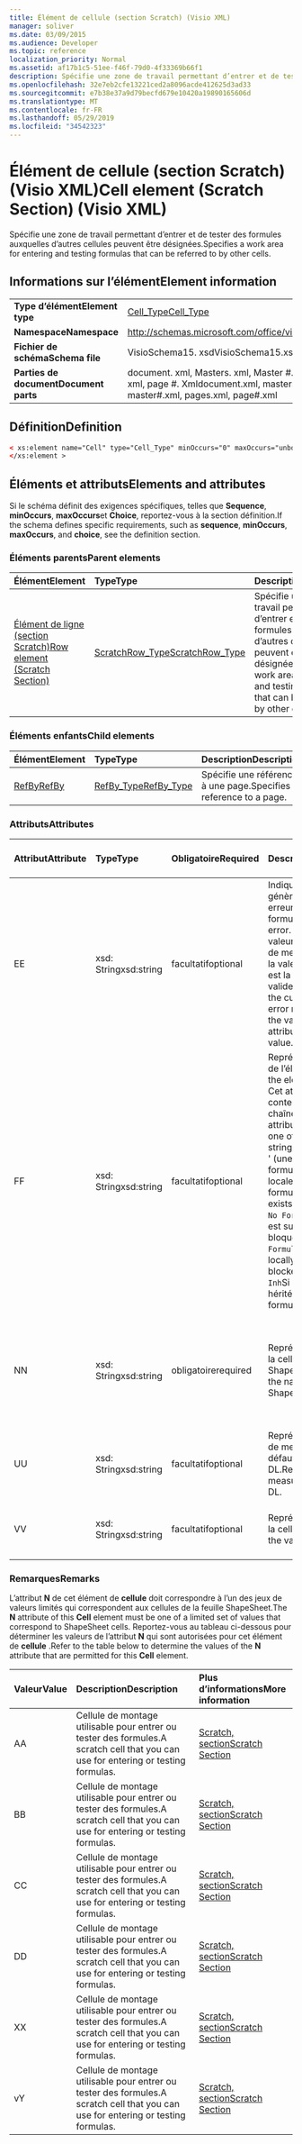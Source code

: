 ```yaml
---
title: Élément de cellule (section Scratch) (Visio XML)
manager: soliver
ms.date: 03/09/2015
ms.audience: Developer
ms.topic: reference
localization_priority: Normal
ms.assetid: af17b1c5-51ee-f46f-79d0-4f33369b66f1
description: Spécifie une zone de travail permettant d’entrer et de tester des formules auxquelles d’autres cellules peuvent être désignées.
ms.openlocfilehash: 32e7eb2cfe13221ced2a8096acde412625d3ad33
ms.sourcegitcommit: e7b38e37a9d79becfd679e10420a19890165606d
ms.translationtype: MT
ms.contentlocale: fr-FR
ms.lasthandoff: 05/29/2019
ms.locfileid: "34542323"
---
```

# <a name="cell-element-scratch-section-visio-xml"></a><span data-ttu-id="dcd94-103">Élément de cellule (section Scratch) (Visio XML)</span><span class="sxs-lookup"><span data-stu-id="dcd94-103">Cell element (Scratch Section) (Visio XML)</span></span>

<span data-ttu-id="dcd94-104">Spécifie une zone de travail permettant d’entrer et de tester des formules auxquelles d’autres cellules peuvent être désignées.</span><span class="sxs-lookup"><span data-stu-id="dcd94-104">Specifies a work area for entering and testing formulas that can be referred to by other cells.</span></span>
  
## <a name="element-information"></a><span data-ttu-id="dcd94-105">Informations sur l’élément</span><span class="sxs-lookup"><span data-stu-id="dcd94-105">Element information</span></span>

|||
|:-----|:-----|
|<span data-ttu-id="dcd94-106">**Type d’élément**</span><span class="sxs-lookup"><span data-stu-id="dcd94-106">**Element type**</span></span> <br/> |[<span data-ttu-id="dcd94-107">Cell_Type</span><span class="sxs-lookup"><span data-stu-id="dcd94-107">Cell_Type</span></span>](cell_type-complextypevisio-xml.md) <br/> |
|<span data-ttu-id="dcd94-108">**Namespace**</span><span class="sxs-lookup"><span data-stu-id="dcd94-108">**Namespace**</span></span> <br/> |http://schemas.microsoft.com/office/visio/2012/main  <br/> |
|<span data-ttu-id="dcd94-109">**Fichier de schéma**</span><span class="sxs-lookup"><span data-stu-id="dcd94-109">**Schema file**</span></span> <br/> |<span data-ttu-id="dcd94-110">VisioSchema15. xsd</span><span class="sxs-lookup"><span data-stu-id="dcd94-110">VisioSchema15.xsd</span></span>  <br/> |
|<span data-ttu-id="dcd94-111">**Parties de document**</span><span class="sxs-lookup"><span data-stu-id="dcd94-111">**Document parts**</span></span> <br/> |<span data-ttu-id="dcd94-112">document. xml, Masters. xml, Master #. xml, pages. xml, page #. Xml</span><span class="sxs-lookup"><span data-stu-id="dcd94-112">document.xml, masters.xml, master#.xml, pages.xml, page#.xml</span></span>  <br/> |
   
## <a name="definition"></a><span data-ttu-id="dcd94-113">Définition</span><span class="sxs-lookup"><span data-stu-id="dcd94-113">Definition</span></span>

```XML
< xs:element name="Cell" type="Cell_Type" minOccurs="0" maxOccurs="unbounded" >
</xs:element >
```

## <a name="elements-and-attributes"></a><span data-ttu-id="dcd94-114">Éléments et attributs</span><span class="sxs-lookup"><span data-stu-id="dcd94-114">Elements and attributes</span></span>

<span data-ttu-id="dcd94-115">Si le schéma définit des exigences spécifiques, telles que **Sequence**, **minOccurs**, **maxOccurs**et **Choice**, reportez-vous à la section définition.</span><span class="sxs-lookup"><span data-stu-id="dcd94-115">If the schema defines specific requirements, such as **sequence**, **minOccurs**, **maxOccurs**, and **choice**, see the definition section.</span></span> 
  
### <a name="parent-elements"></a><span data-ttu-id="dcd94-116">Éléments parents</span><span class="sxs-lookup"><span data-stu-id="dcd94-116">Parent elements</span></span>

|<span data-ttu-id="dcd94-117">**Élément**</span><span class="sxs-lookup"><span data-stu-id="dcd94-117">**Element**</span></span>|<span data-ttu-id="dcd94-118">**Type**</span><span class="sxs-lookup"><span data-stu-id="dcd94-118">**Type**</span></span>|<span data-ttu-id="dcd94-119">**Description**</span><span class="sxs-lookup"><span data-stu-id="dcd94-119">**Description**</span></span>|
|:-----|:-----|:-----|
|[<span data-ttu-id="dcd94-120">Élément de ligne (section Scratch)</span><span class="sxs-lookup"><span data-stu-id="dcd94-120">Row element (Scratch Section)</span></span>](row-element-scratch-sectionvisio-xml.md) <br/> |[<span data-ttu-id="dcd94-121">ScratchRow_Type</span><span class="sxs-lookup"><span data-stu-id="dcd94-121">ScratchRow_Type</span></span>](scratch_type-complextypevisio-xml.md) <br/> |<span data-ttu-id="dcd94-122">Spécifie une zone de travail permettant d’entrer et de tester des formules auxquelles d’autres cellules peuvent être désignées.</span><span class="sxs-lookup"><span data-stu-id="dcd94-122">Specifies a work area for entering and testing formulas that can be referred to by other cells.</span></span>  <br/> |
   
### <a name="child-elements"></a><span data-ttu-id="dcd94-123">Éléments enfants</span><span class="sxs-lookup"><span data-stu-id="dcd94-123">Child elements</span></span>

|<span data-ttu-id="dcd94-124">**Élément**</span><span class="sxs-lookup"><span data-stu-id="dcd94-124">**Element**</span></span>|<span data-ttu-id="dcd94-125">**Type**</span><span class="sxs-lookup"><span data-stu-id="dcd94-125">**Type**</span></span>|<span data-ttu-id="dcd94-126">**Description**</span><span class="sxs-lookup"><span data-stu-id="dcd94-126">**Description**</span></span>|
|:-----|:-----|:-----|
|[<span data-ttu-id="dcd94-127">RefBy</span><span class="sxs-lookup"><span data-stu-id="dcd94-127">RefBy</span></span>](refby-element-cell_type-complextypevisio-xml.md) <br/> |[<span data-ttu-id="dcd94-128">RefBy_Type</span><span class="sxs-lookup"><span data-stu-id="dcd94-128">RefBy_Type</span></span>](refby_type-complextypevisio-xml.md) <br/> |<span data-ttu-id="dcd94-129">Spécifie une référence à une page.</span><span class="sxs-lookup"><span data-stu-id="dcd94-129">Specifies a reference to a page.</span></span>  <br/> |
   
### <a name="attributes"></a><span data-ttu-id="dcd94-130">Attributs</span><span class="sxs-lookup"><span data-stu-id="dcd94-130">Attributes</span></span>

|<span data-ttu-id="dcd94-131">**Attribut**</span><span class="sxs-lookup"><span data-stu-id="dcd94-131">**Attribute**</span></span>|<span data-ttu-id="dcd94-132">**Type**</span><span class="sxs-lookup"><span data-stu-id="dcd94-132">**Type**</span></span>|<span data-ttu-id="dcd94-133">**Obligatoire**</span><span class="sxs-lookup"><span data-stu-id="dcd94-133">**Required**</span></span>|<span data-ttu-id="dcd94-134">**Description**</span><span class="sxs-lookup"><span data-stu-id="dcd94-134">**Description**</span></span>|<span data-ttu-id="dcd94-135">**Valeurs possibles**</span><span class="sxs-lookup"><span data-stu-id="dcd94-135">**Possible values**</span></span>|
|:-----|:-----|:-----|:-----|:-----|
|<span data-ttu-id="dcd94-136">E</span><span class="sxs-lookup"><span data-stu-id="dcd94-136">E</span></span>  <br/> |<span data-ttu-id="dcd94-137">xsd: String</span><span class="sxs-lookup"><span data-stu-id="dcd94-137">xsd:string</span></span>  <br/> |<span data-ttu-id="dcd94-138">facultatif</span><span class="sxs-lookup"><span data-stu-id="dcd94-138">optional</span></span>  <br/> |<span data-ttu-id="dcd94-139">Indique que la formule génère une erreur.</span><span class="sxs-lookup"><span data-stu-id="dcd94-139">Indicates that the formula evaluates to an error.</span></span> <span data-ttu-id="dcd94-140">La valeur **E** est la valeur actuelle (chaîne de message d’erreur); la valeur de l’attribut **V** est la dernière valeur valide.</span><span class="sxs-lookup"><span data-stu-id="dcd94-140">The value of **E** is the current value (an error message string); the value of the **V** attribute is the last valid value.</span></span>  <br/> |<span data-ttu-id="dcd94-141">Chaîne de message d’erreur.</span><span class="sxs-lookup"><span data-stu-id="dcd94-141">An error message string.</span></span>  <br/> |
|<span data-ttu-id="dcd94-142">F</span><span class="sxs-lookup"><span data-stu-id="dcd94-142">F</span></span>  <br/> |<span data-ttu-id="dcd94-143">xsd: String</span><span class="sxs-lookup"><span data-stu-id="dcd94-143">xsd:string</span></span>  <br/> |<span data-ttu-id="dcd94-144">facultatif</span><span class="sxs-lookup"><span data-stu-id="dcd94-144">optional</span></span>  <br/> | <span data-ttu-id="dcd94-145">Représente la formule de l’élément.</span><span class="sxs-lookup"><span data-stu-id="dcd94-145">Represents the element's formula.</span></span> <span data-ttu-id="dcd94-146">Cet attribut peut contenir l’une des chaînes suivantes:</span><span class="sxs-lookup"><span data-stu-id="dcd94-146">This attribute can contain one of the following strings:</span></span>  <br/>  <span data-ttu-id="dcd94-147">' (une formule) 'si la formule existe localement</span><span class="sxs-lookup"><span data-stu-id="dcd94-147">'(some formula)' if the formula exists locally</span></span>  <br/>  <span data-ttu-id="dcd94-148">`No Formula`Si la formule est supprimée ou bloquée localement</span><span class="sxs-lookup"><span data-stu-id="dcd94-148">`No Formula` if the formula is locally deleted or blocked</span></span>  <br/>  <span data-ttu-id="dcd94-149">`Inh`Si la formule est héritée.</span><span class="sxs-lookup"><span data-stu-id="dcd94-149">`Inh` if the formula is inherited.</span></span>  <br/> |<span data-ttu-id="dcd94-150">Une formule.</span><span class="sxs-lookup"><span data-stu-id="dcd94-150">A formula.</span></span>  <br/> |
|<span data-ttu-id="dcd94-151">N</span><span class="sxs-lookup"><span data-stu-id="dcd94-151">N</span></span>  <br/> |<span data-ttu-id="dcd94-152">xsd: String</span><span class="sxs-lookup"><span data-stu-id="dcd94-152">xsd:string</span></span>  <br/> |<span data-ttu-id="dcd94-153">obligatoire</span><span class="sxs-lookup"><span data-stu-id="dcd94-153">required</span></span>  <br/> |<span data-ttu-id="dcd94-154">Représente le nom de la cellule ShapeSheet.</span><span class="sxs-lookup"><span data-stu-id="dcd94-154">Represents the name of the ShapeSheet cell.</span></span>  <br/> |<span data-ttu-id="dcd94-155">Nom de la cellule ShapeSheet.</span><span class="sxs-lookup"><span data-stu-id="dcd94-155">The name of the ShapeSheet cell.</span></span>  <br/> <span data-ttu-id="dcd94-156">Consultez la section Remarques ci-dessous.</span><span class="sxs-lookup"><span data-stu-id="dcd94-156">See the Remarks section below.</span></span>  <br/> |
|<span data-ttu-id="dcd94-157">U</span><span class="sxs-lookup"><span data-stu-id="dcd94-157">U</span></span>  <br/> |<span data-ttu-id="dcd94-158">xsd: String</span><span class="sxs-lookup"><span data-stu-id="dcd94-158">xsd:string</span></span>  <br/> |<span data-ttu-id="dcd94-159">facultatif</span><span class="sxs-lookup"><span data-stu-id="dcd94-159">optional</span></span>  <br/> |<span data-ttu-id="dcd94-160">Représente une unité de mesure la valeur par défaut est DL.</span><span class="sxs-lookup"><span data-stu-id="dcd94-160">Represents a unit of measure The default is DL.</span></span>  <br/> |<span data-ttu-id="dcd94-161">Unités de la cellule.</span><span class="sxs-lookup"><span data-stu-id="dcd94-161">The units of the cell.</span></span>  <br/> |
|<span data-ttu-id="dcd94-162">V</span><span class="sxs-lookup"><span data-stu-id="dcd94-162">V</span></span>  <br/> |<span data-ttu-id="dcd94-163">xsd: String</span><span class="sxs-lookup"><span data-stu-id="dcd94-163">xsd:string</span></span>  <br/> |<span data-ttu-id="dcd94-164">facultatif</span><span class="sxs-lookup"><span data-stu-id="dcd94-164">optional</span></span>  <br/> |<span data-ttu-id="dcd94-165">Représente la valeur de la cellule.</span><span class="sxs-lookup"><span data-stu-id="dcd94-165">Represents the value of the cell.</span></span>  <br/> |<span data-ttu-id="dcd94-166">Valeur de la cellule ShapeSheet.</span><span class="sxs-lookup"><span data-stu-id="dcd94-166">The value of the ShapeSheet cell.</span></span>  <br/> |
   
### <a name="remarks"></a><span data-ttu-id="dcd94-167">Remarques</span><span class="sxs-lookup"><span data-stu-id="dcd94-167">Remarks</span></span>

<span data-ttu-id="dcd94-168">L’attribut **N** de cet élément de **cellule** doit correspondre à l’un des jeux de valeurs limités qui correspondent aux cellules de la feuille ShapeSheet.</span><span class="sxs-lookup"><span data-stu-id="dcd94-168">The **N** attribute of this **Cell** element must be one of a limited set of values that correspond to ShapeSheet cells.</span></span> <span data-ttu-id="dcd94-169">Reportez-vous au tableau ci-dessous pour déterminer les valeurs de l’attribut **N** qui sont autorisées pour cet élément de **cellule** .</span><span class="sxs-lookup"><span data-stu-id="dcd94-169">Refer to the table below to determine the values of the **N** attribute that are permitted for this **Cell** element.</span></span> 
  
|<span data-ttu-id="dcd94-170">**Valeur**</span><span class="sxs-lookup"><span data-stu-id="dcd94-170">**Value**</span></span>|<span data-ttu-id="dcd94-171">**Description**</span><span class="sxs-lookup"><span data-stu-id="dcd94-171">**Description**</span></span>|<span data-ttu-id="dcd94-172">**Plus d’informations**</span><span class="sxs-lookup"><span data-stu-id="dcd94-172">**More information**</span></span>|
|:-----|:-----|:-----|
|<span data-ttu-id="dcd94-173">A</span><span class="sxs-lookup"><span data-stu-id="dcd94-173">A</span></span>  <br/> |<span data-ttu-id="dcd94-174">Cellule de montage utilisable pour entrer ou tester des formules.</span><span class="sxs-lookup"><span data-stu-id="dcd94-174">A scratch cell that you can use for entering or testing formulas.</span></span>  <br/> |[<span data-ttu-id="dcd94-175">Scratch, section</span><span class="sxs-lookup"><span data-stu-id="dcd94-175">Scratch Section</span></span>](scratch-section.md) <br/> |
|<span data-ttu-id="dcd94-176">B</span><span class="sxs-lookup"><span data-stu-id="dcd94-176">B</span></span>  <br/> |<span data-ttu-id="dcd94-177">Cellule de montage utilisable pour entrer ou tester des formules.</span><span class="sxs-lookup"><span data-stu-id="dcd94-177">A scratch cell that you can use for entering or testing formulas.</span></span>  <br/> |[<span data-ttu-id="dcd94-178">Scratch, section</span><span class="sxs-lookup"><span data-stu-id="dcd94-178">Scratch Section</span></span>](scratch-section.md) <br/> |
|<span data-ttu-id="dcd94-179">C</span><span class="sxs-lookup"><span data-stu-id="dcd94-179">C</span></span>  <br/> |<span data-ttu-id="dcd94-180">Cellule de montage utilisable pour entrer ou tester des formules.</span><span class="sxs-lookup"><span data-stu-id="dcd94-180">A scratch cell that you can use for entering or testing formulas.</span></span>  <br/> |[<span data-ttu-id="dcd94-181">Scratch, section</span><span class="sxs-lookup"><span data-stu-id="dcd94-181">Scratch Section</span></span>](scratch-section.md) <br/> |
|<span data-ttu-id="dcd94-182">D</span><span class="sxs-lookup"><span data-stu-id="dcd94-182">D</span></span>  <br/> |<span data-ttu-id="dcd94-183">Cellule de montage utilisable pour entrer ou tester des formules.</span><span class="sxs-lookup"><span data-stu-id="dcd94-183">A scratch cell that you can use for entering or testing formulas.</span></span>  <br/> |[<span data-ttu-id="dcd94-184">Scratch, section</span><span class="sxs-lookup"><span data-stu-id="dcd94-184">Scratch Section</span></span>](scratch-section.md) <br/> |
|<span data-ttu-id="dcd94-185">X</span><span class="sxs-lookup"><span data-stu-id="dcd94-185">X</span></span>  <br/> |<span data-ttu-id="dcd94-186">Cellule de montage utilisable pour entrer ou tester des formules.</span><span class="sxs-lookup"><span data-stu-id="dcd94-186">A scratch cell that you can use for entering or testing formulas.</span></span>  <br/> |[<span data-ttu-id="dcd94-187">Scratch, section</span><span class="sxs-lookup"><span data-stu-id="dcd94-187">Scratch Section</span></span>](scratch-section.md) <br/> |
|<span data-ttu-id="dcd94-188">v</span><span class="sxs-lookup"><span data-stu-id="dcd94-188">Y</span></span>  <br/> |<span data-ttu-id="dcd94-189">Cellule de montage utilisable pour entrer ou tester des formules.</span><span class="sxs-lookup"><span data-stu-id="dcd94-189">A scratch cell that you can use for entering or testing formulas.</span></span>  <br/> |[<span data-ttu-id="dcd94-190">Scratch, section</span><span class="sxs-lookup"><span data-stu-id="dcd94-190">Scratch Section</span></span>](scratch-section.md) <br/> |
   

